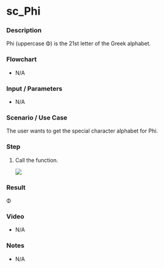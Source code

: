 ﻿# sc_Phi

### Description

Phi (uppercase Φ) is the 21st letter of the Greek alphabet.

### Flowchart

- N/A 

### Input / Parameters

- N/A

### Scenario / Use Case

The user wants to get the special character alphabet for Phi.

### Step

1. Call the function.
    
    ![](../../../../document/function/SpecialCharacter/sc_Phi/sc_Phi-step-1.png?raw=true)
 
### Result

Φ
 
### Video

- N/A

<!--[![Video](http://i.imgur.com/Ot5DWAW.png)](https://youtu.be/StTqXEQ2l-Y?t=35s)-->

### Notes

- N/A